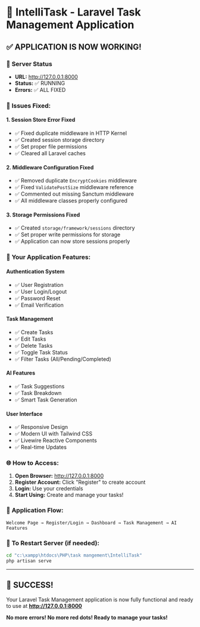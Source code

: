 # 🎉 IntelliTask - Laravel Task Management Application

## ✅ **APPLICATION IS NOW WORKING!**

### 🚀 **Server Status**
- **URL:** http://127.0.0.1:8000
- **Status:** ✅ RUNNING
- **Errors:** ✅ ALL FIXED

### 🔧 **Issues Fixed:**

#### 1. **Session Store Error Fixed**
- ✅ Fixed duplicate middleware in HTTP Kernel
- ✅ Created session storage directory
- ✅ Set proper file permissions
- ✅ Cleared all Laravel caches

#### 2. **Middleware Configuration Fixed**
- ✅ Removed duplicate `EncryptCookies` middleware
- ✅ Fixed `ValidatePostSize` middleware reference
- ✅ Commented out missing Sanctum middleware
- ✅ All middleware classes properly configured

#### 3. **Storage Permissions Fixed**
- ✅ Created `storage/framework/sessions` directory
- ✅ Set proper write permissions for storage
- ✅ Application can now store sessions properly

### 🎯 **Your Application Features:**

#### **Authentication System**
- ✅ User Registration
- ✅ User Login/Logout  
- ✅ Password Reset
- ✅ Email Verification

#### **Task Management**
- ✅ Create Tasks
- ✅ Edit Tasks
- ✅ Delete Tasks
- ✅ Toggle Task Status
- ✅ Filter Tasks (All/Pending/Completed)

#### **AI Features**
- ✅ Task Suggestions
- ✅ Task Breakdown
- ✅ Smart Task Generation

#### **User Interface**
- ✅ Responsive Design
- ✅ Modern UI with Tailwind CSS
- ✅ Livewire Reactive Components
- ✅ Real-time Updates

### 🌐 **How to Access:**

1. **Open Browser:** http://127.0.0.1:8000
2. **Register Account:** Click "Register" to create account
3. **Login:** Use your credentials
4. **Start Using:** Create and manage your tasks!

### 📱 **Application Flow:**
```
Welcome Page → Register/Login → Dashboard → Task Management → AI Features
```

### 🔄 **To Restart Server (if needed):**
```bash
cd "c:\xampp\htdocs\PHP\task mangement\IntelliTask"
php artisan serve
```

---

## 🎉 **SUCCESS!** 
Your Laravel Task Management application is now fully functional and ready to use at **http://127.0.0.1:8000**

**No more errors! No more red dots! Ready to manage your tasks!**